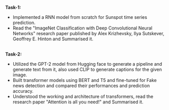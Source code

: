 <b>Task-1:</b> <br />
<ul>
<li> Implemented a RNN model from scratch for Sunspot time series prediction. </li>
<li> Read the "ImageNet Classification with Deep Convolutional Neural Networks" research paper published by Alex Krizhevsky, Ilya Sutskever, Geoffrey E. Hinton and Summarised it. </li> <br />
</ul>
<b>Task-2:</b> <br />
<ul>
<li> Utilized the GPT-2 model from Hugging face to generate a pipeline and generate text from it, also used CLIP to generate captions for the given image. </li>
<li> Built transformer models using BERT and T5 and fine-tuned for Fake news detection and compared their performances and prediction accuracy. </li>
<li> Understood the working and architecture of transformers, read the research paper "Attention is all you need!" and Summarised it. </li>
</ul>
